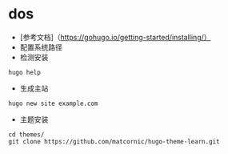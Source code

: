 # dos

- [参考文档]（https://gohugo.io/getting-started/installing/）
- 配置系统路径
- 检测安装
```
hugo help
```

- 生成主站
```
hugo new site example.com
```

- 主题安装
```
cd themes/
git clone https://github.com/matcornic/hugo-theme-learn.git
```

